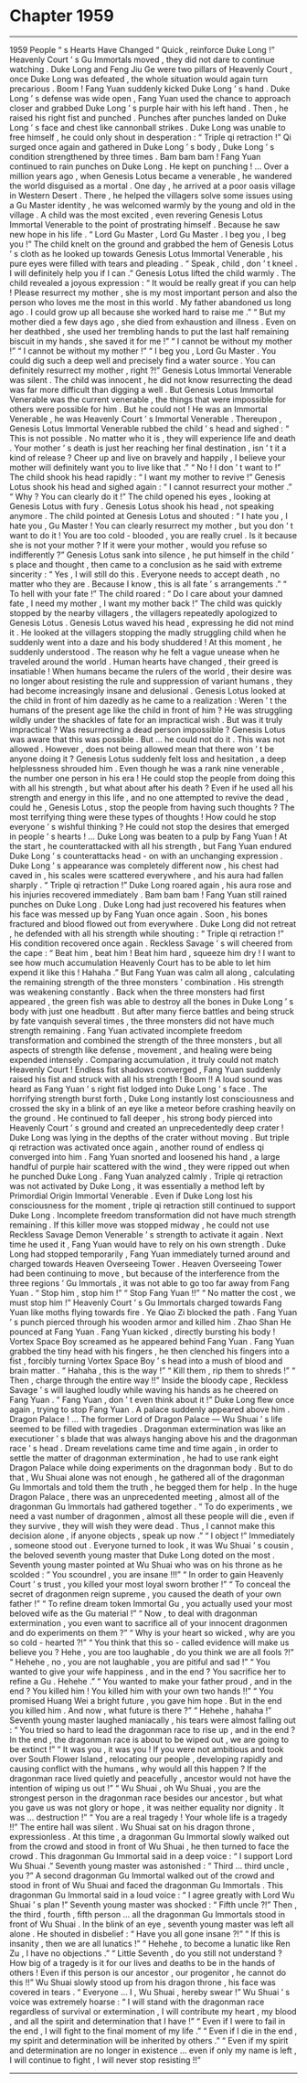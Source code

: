 
# Chapter 1959


---

1959 People “ s Hearts Have Changed “ Quick , reinforce Duke Long !” Heavenly Court ’ s Gu Immortals moved , they did not dare to continue watching .
Duke Long and Feng Jiu Ge were two pillars of Heavenly Court , once Duke Long was defeated , the whole situation would again turn precarious .
Boom !
Fang Yuan suddenly kicked Duke Long ’ s hand .
Duke Long ’ s defense was wide open , Fang Yuan used the chance to approach closer and grabbed Duke Long ’ s purple hair with his left hand .
Then , he raised his right fist and punched . Punches after punches landed on Duke Long ’ s face and chest like cannonball strikes .
Duke Long was unable to free himself , he could only shout in desperation : “ Triple qi retraction !”
Qi surged once again and gathered in Duke Long ’ s body , Duke Long ’ s condition strengthened by three times .
Bam bam bam ! Fang Yuan continued to rain punches on Duke Long .
He kept on punching !
…
Over a million years ago , when Genesis Lotus became a venerable , he wandered the world disguised as a mortal .
One day , he arrived at a poor oasis village in Western Desert .
There , he helped the villagers solve some issues using a Gu Master identity , he was welcomed warmly by the young and old in the village .
A child was the most excited , even revering Genesis Lotus Immortal Venerable to the point of prostrating himself .
Because he saw new hope in his life .
“ Lord Gu Master , Lord Gu Master . I beg you , I beg you !” The child knelt on the ground and grabbed the hem of Genesis Lotus ’ s cloth as he looked up towards Genesis Lotus Immortal Venerable , his pure eyes were filled with tears and pleading .
“ Speak , child , don ’ t kneel . I will definitely help you if I can .” Genesis Lotus lifted the child warmly .
The child revealed a joyous expression : “ It would be really great if you can help ! Please resurrect my mother , she is my most important person and also the person who loves me the most in this world . My father abandoned us long ago . I could grow up all because she worked hard to raise me .”
“ But my mother died a few days ago , she died from exhaustion and illness . Even on her deathbed , she used her trembling hands to put the last half remaining biscuit in my hands , she saved it for me !”
“ I cannot be without my mother !”
“ I cannot be without my mother !”
“ I beg you , Lord Gu Master . You could dig such a deep well and precisely find a water source . You can definitely resurrect my mother , right ?!”
Genesis Lotus Immortal Venerable was silent .
The child was innocent , he did not know resurrecting the dead was far more difficult than digging a well . But Genesis Lotus Immortal Venerable was the current venerable , the things that were impossible for others were possible for him .
But he could not !
He was an Immortal Venerable , he was Heavenly Court ’ s Immortal Venerable .
Thereupon , Genesis Lotus Immortal Venerable rubbed the child ’ s head and sighed : “ This is not possible . No matter who it is , they will experience life and death . Your mother ’ s death is just her reaching her final destination , isn ’ t it a kind of release ? Cheer up and live on bravely and happily , I believe your mother will definitely want you to live like that .”
“ No ! I don ’ t want to !” The child shook his head rapidly : “ I want my mother to revive !”
Genesis Lotus shook his head and sighed again : “ I cannot resurrect your mother .”
“ Why ? You can clearly do it !” The child opened his eyes , looking at Genesis Lotus with fury .
Genesis Lotus shook his head , not speaking anymore .
The child pointed at Genesis Lotus and shouted : “ I hate you , I hate you , Gu Master ! You can clearly resurrect my mother , but you don ’ t want to do it ! You are too cold - blooded , you are really cruel . Is it because she is not your mother ? If it were your mother , would you refuse so indifferently ?”
Genesis Lotus sank into silence , he put himself in the child ’ s place and thought , then came to a conclusion as he said with extreme sincerity : “ Yes , I will still do this . Everyone needs to accept death , no matter who they are . Because I know , this is all fate ’ s arrangements .”
“ To hell with your fate !” The child roared : “ Do I care about your damned fate , I need my mother , I want my mother back !”
The child was quickly stopped by the nearby villagers , the villagers repeatedly apologized to Genesis Lotus .
Genesis Lotus waved his head , expressing he did not mind it .
He looked at the villagers stopping the madly struggling child when he suddenly went into a daze and his body shuddered !
At this moment , he suddenly understood .
The reason why he felt a vague unease when he traveled around the world .
Human hearts have changed , their greed is insatiable !
When humans became the rulers of the world , their desire was no longer about resisting the rule and suppression of variant humans , they had become increasingly insane and delusional .
Genesis Lotus looked at the child in front of him dazedly as he came to a realization : Weren ’ t the humans of the present age like the child in front of him ? He was struggling wildly under the shackles of fate for an impractical wish . But was it truly impractical ? Was resurrecting a dead person impossible ?
Genesis Lotus was aware that this was possible . But … he could not do it .
This was not allowed .
However , does not being allowed mean that there won ’ t be anyone doing it ?
Genesis Lotus suddenly felt loss and hesitation , a deep helplessness shrouded him . Even though he was a rank nine venerable , the number one person in his era !
He could stop the people from doing this with all his strength , but what about after his death ?
Even if he used all his strength and energy in this life , and no one attempted to revive the dead , could he , Genesis Lotus , stop the people from having such thoughts ?
The most terrifying thing were these types of thoughts !
How could he stop everyone ’ s wishful thinking ?
He could not stop the desires that emerged in people ’ s hearts !
…
Duke Long was beaten to a pulp by Fang Yuan !
At the start , he counterattacked with all his strength , but Fang Yuan endured Duke Long ’ s counterattacks head - on with an unchanging expression .
Duke Long ’ s appearance was completely different now , his chest had caved in , his scales were scattered everywhere , and his aura had fallen sharply .
“ Triple qi retraction !” Duke Long roared again , his aura rose and his injuries recovered immediately .
Bam bam bam ! Fang Yuan still rained punches on Duke Long .
Duke Long had just recovered his features when his face was messed up by Fang Yuan once again . Soon , his bones fractured and blood flowed out from everywhere .
Duke Long did not retreat , he defended with all his strength while shouting : “ Triple qi retraction !”
His condition recovered once again .
Reckless Savage ’ s will cheered from the cape : “ Beat him , beat him ! Beat him hard , squeeze him dry ! I want to see how much accumulation Heavenly Court has to be able to let him expend it like this ! Hahaha .”
But Fang Yuan was calm all along , calculating the remaining strength of the three monsters ’ combination .
His strength was weakening constantly .
Back when the three monsters had first appeared , the green fish was able to destroy all the bones in Duke Long ’ s body with just one headbutt . But after many fierce battles and being struck by fate vanquish several times , the three monsters did not have much strength remaining .
Fang Yuan activated incomplete freedom transformation and combined the strength of the three monsters , but all aspects of strength like defense , movement , and healing were being expended intensely .
Comparing accumulation , it truly could not match Heavenly Court !
Endless fist shadows converged , Fang Yuan suddenly raised his fist and struck with all his strength !
Boom !!
A loud sound was heard as Fang Yuan ’ s right fist lodged into Duke Long ’ s face . The horrifying strength burst forth , Duke Long instantly lost consciousness and crossed the sky in a blink of an eye like a meteor before crashing heavily on the ground .
He continued to fall deeper , his strong body pierced into Heavenly Court ’ s ground and created an unprecedentedly deep crater !
Duke Long was lying in the depths of the crater without moving . But triple qi retraction was activated once again , another round of endless qi converged into him .
Fang Yuan snorted and loosened his hand , a large handful of purple hair scattered with the wind , they were ripped out when he punched Duke Long .
Fang Yuan analyzed calmly .
Triple qi retraction was not activated by Duke Long , it was essentially a method left by Primordial Origin Immortal Venerable . Even if Duke Long lost his consciousness for the moment , triple qi retraction still continued to support Duke Long .
Incomplete freedom transformation did not have much strength remaining . If this killer move was stopped midway , he could not use Reckless Savage Demon Venerable ’ s strength to activate it again . Next time he used it , Fang Yuan would have to rely on his own strength .
Duke Long had stopped temporarily , Fang Yuan immediately turned around and charged towards Heaven Overseeing Tower .
Heaven Overseeing Tower had been continuing to move , but because of the interference from the three regions ’ Gu Immortals , it was not able to go too far away from Fang Yuan .
“ Stop him , stop him !”
“ Stop Fang Yuan !!”
“ No matter the cost , we must stop him !”
Heavenly Court ’ s Gu Immortals charged towards Fang Yuan like moths flying towards fire .
Ye Qiao Zi blocked the path .
Fang Yuan ’ s punch pierced through his wooden armor and killed him .
Zhao Shan He pounced at Fang Yuan .
Fang Yuan kicked , directly bursting his body !
Vortex Space Boy screamed as he appeared behind Fang Yuan .
Fang Yuan grabbed the tiny head with his fingers , he then clenched his fingers into a fist , forcibly turning Vortex Space Boy ’ s head into a mush of blood and brain matter .
“ Hahaha , this is the way !”
“ Kill them , rip them to shreds !”
“ Then , charge through the entire way !!”
Inside the bloody cape , Reckless Savage ’ s will laughed loudly while waving his hands as he cheered on Fang Yuan .
“ Fang Yuan , don ’ t even think about it !” Duke Long flew once again , trying to stop Fang Yuan .
A palace suddenly appeared above him .
Dragon Palace !
…
The former Lord of Dragon Palace — Wu Shuai ’ s life seemed to be filled with tragedies .
Dragonman extermination was like an executioner ’ s blade that was always hanging above his and the dragonman race ’ s head .
Dream revelations came time and time again , in order to settle the matter of dragonman extermination , he had to use rank eight Dragon Palace while doing experiments on the dragonman body .
But to do that , Wu Shuai alone was not enough , he gathered all of the dragonman Gu Immortals and told them the truth , he begged them for help .
In the huge Dragon Palace , there was an unprecedented meeting , almost all of the dragonman Gu Immortals had gathered together .
“ To do experiments , we need a vast number of dragonmen , almost all these people will die , even if they survive , they will wish they were dead . Thus , I cannot make this decision alone , if anyone objects , speak up now .”
“ I object !” Immediately , someone stood out .
Everyone turned to look , it was Wu Shuai ’ s cousin , the beloved seventh young master that Duke Long doted on the most .
Seventh young master pointed at Wu Shuai who was on his throne as he scolded : “ You scoundrel , you are insane !!!”
“ In order to gain Heavenly Court ’ s trust , you killed your most loyal sworn brother !”
“ To conceal the secret of dragonmen reign supreme , you caused the death of your own father !”
“ To refine dream token Immortal Gu , you actually used your most beloved wife as the Gu material !”
“ Now , to deal with dragonman extermination , you even want to sacrifice all of your innocent dragonmen and do experiments on them ?”
“ Why is your heart so wicked , why are you so cold - hearted ?!”
“ You think that this so - called evidence will make us believe you ? Hehe , you are too laughable , do you think we are all fools ?!”
“ Hehehe , no , you are not laughable , you are pitiful and sad !”
“ You wanted to give your wife happiness , and in the end ? You sacrifice her to refine a Gu . Hehehe .”
“ You wanted to make your father proud , and in the end ? You killed him ! You killed him with your own two hands !!”
“ You promised Huang Wei a bright future , you gave him hope . But in the end you killed him . And now , what future is there ?”
“ Hehehe , hahaha !” Seventh young master laughed maniacally , his tears were almost falling out : “ You tried so hard to lead the dragonman race to rise up , and in the end ? In the end , the dragonman race is about to be wiped out , we are going to be extinct !”
“ It was you , it was you ! If you were not ambitious and took over South Flower Island , relocating our people , developing rapidly and causing conflict with the humans , why would all this happen ? If the dragonman race lived quietly and peacefully , ancestor would not have the intention of wiping us out !”
“ Wu Shuai , oh Wu Shuai , you are the strongest person in the dragonman race besides our ancestor , but what you gave us was not glory or hope , it was neither equality nor dignity . It was … destruction !”
“ You are a real tragedy ! Your whole life is a tragedy !!”
The entire hall was silent .
Wu Shuai sat on his dragon throne , expressionless .
At this time , a dragonman Gu Immortal slowly walked out from the crowd and stood in front of Wu Shuai , he then turned to face the crowd . This dragonman Gu Immortal said in a deep voice : “ I support Lord Wu Shuai .”
Seventh young master was astonished : “ Third … third uncle , you ?”
A second dragonman Gu Immortal walked out of the crowd and stood in front of Wu Shuai and faced the dragonman Gu Immortals . This dragonman Gu Immortal said in a loud voice : “ I agree greatly with Lord Wu Shuai ’ s plan !”
Seventh young master was shocked : “ Fifth uncle ?!”
Then , the third , fourth , fifth person … all the dragonman Gu Immortals stood in front of Wu Shuai .
In the blink of an eye , seventh young master was left all alone .
He shouted in disbelief : “ Have you all gone insane ?!”
“ If this is insanity , then we are all lunatics !”
“ Hehehe , to become a lunatic like Ren Zu , I have no objections .”
“ Little Seventh , do you still not understand ? How big of a tragedy is it for our lives and deaths to be in the hands of others ! Even if this person is our ancestor , our progenitor , he cannot do this !!”
Wu Shuai slowly stood up from his dragon throne , his face was covered in tears .
“ Everyone … I , Wu Shuai , hereby swear !” Wu Shuai ’ s voice was extremely hoarse : “ I will stand with the dragonman race regardless of survival or extermination , I will contribute my heart , my blood , and all the spirit and determination that I have !”
“ Even if I were to fail in the end , I will fight to the final moment of my life .”
“ Even if I die in the end , my spirit and determination will be inherited by others .”
“ Even if my spirit and determination are no longer in existence … even if only my name is left , I will continue to fight , I will never stop resisting !!”

---

